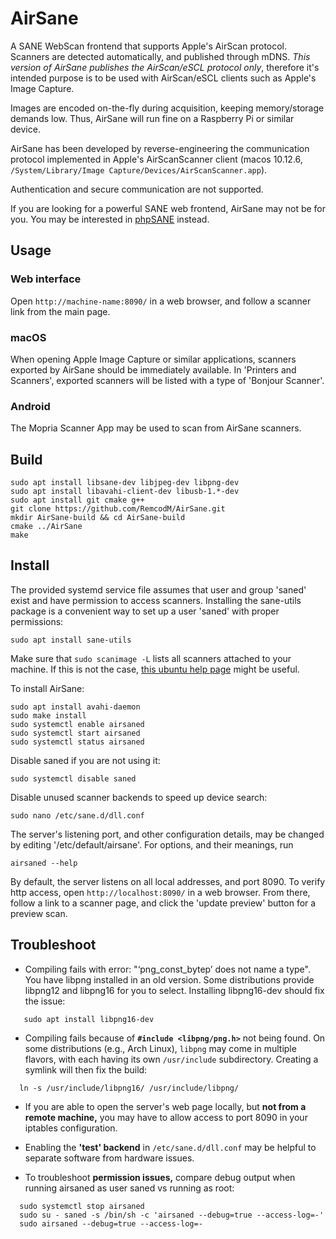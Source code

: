 # AirSane

A SANE WebScan frontend that supports Apple's AirScan protocol.
Scanners are detected automatically, and published through mDNS.
*This version of AirSane publishes the AirScan/eSCL protocol only*, therefore
it's intended purpose is to be used with AirScan/eSCL clients such as
Apple's Image Capture.

Images are encoded on-the-fly during acquisition, keeping memory/storage
demands low. Thus, AirSane will run fine on a Raspberry Pi or similar device.

AirSane has been developed by reverse-engineering the communication protocol
implemented in Apple's AirScanScanner client
(macos 10.12.6, `/System/Library/Image Capture/Devices/AirScanScanner.app`).

Authentication and secure communication are not supported.

If you are looking for a powerful SANE web frontend, AirSane may not be for you.
You may be interested in [phpSANE](https://sourceforge.net/projects/phpsane) instead.

## Usage
### Web interface
Open `http://machine-name:8090/` in a web browser, and follow a scanner 
link from the main page.
### macOS
When opening Apple Image Capture or similar applications, scanners exported
by AirSane should be immediately available.
In 'Printers and Scanners', exported scanners will be listed with a type of 
'Bonjour Scanner'.
### Android
The Mopria Scanner App may be used to scan from AirSane scanners.

## Build
```
sudo apt install libsane-dev libjpeg-dev libpng-dev
sudo apt install libavahi-client-dev libusb-1.*-dev
sudo apt install git cmake g++
git clone https://github.com/RemcodM/AirSane.git
mkdir AirSane-build && cd AirSane-build
cmake ../AirSane
make
```
## Install

The provided systemd service file assumes that user and group
'saned' exist and have permission to access scanners.
Installing the sane-utils package is a convenient way to set up a user 'saned'
with proper permissions:
```
sudo apt install sane-utils
```
Make sure that ```sudo scanimage -L``` lists all scanners attached to your machine.
If this is not the case, [this ubuntu help page](https://help.ubuntu.com/community/SANE%20-%20Installing%20a%20scanner%20that%20isn%27t%20auto-detected) might be useful.

To install AirSane:
```
sudo apt install avahi-daemon
sudo make install
sudo systemctl enable airsaned
sudo systemctl start airsaned
sudo systemctl status airsaned
```
Disable saned if you are not using it:
```
sudo systemctl disable saned
```
Disable unused scanner backends to speed up device search:
```
sudo nano /etc/sane.d/dll.conf
```
The server's listening port, and other configuration details, may be changed
by editing '/etc/default/airsane'. For options, and their meanings, run
```
airsaned --help
```
By default, the server listens on all local addresses, and port 8090.
To verify http access, open `http://localhost:8090/` in a web browser.
From there, follow a link to a scanner page, and click the 'update preview'
button for a preview scan.

## Troubleshoot

* Compiling fails with error: "‘png_const_bytep’ does not name a type".
You have libpng installed in an old version. Some distributions provide libpng12 and libpng16 for you to select.
Installing libpng16-dev should fix the issue:
```
   sudo apt install libpng16-dev
```
* Compiling fails because of **`#include <libpng/png.h>`** not being found. 
On some distributions (e.g., Arch Linux), `libpng` may come in multiple flavors, with each having its
own `/usr/include` subdirectory. 
Creating a symlink will then fix the build:
```
  ln -s /usr/include/libpng16/ /usr/include/libpng/
```
* If you are able to open the server's web page locally, but **not from a remote
machine,** you may have to allow access to port 8090 in your iptables
configuration.

* Enabling the **'test' backend** in `/etc/sane.d/dll.conf` may be helpful 
to separate software from hardware issues.

* To troubleshoot **permission issues,** compare debug output when running
airsaned as user saned vs running as root:
```
  sudo systemctl stop airsaned
  sudo su - saned -s /bin/sh -c 'airsaned --debug=true --access-log=-'
  sudo airsaned --debug=true --access-log=-
```
